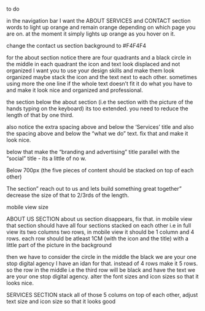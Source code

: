 to do


in the navigation bar I want the ABOUT SERVICES and CONTACT section words to light up orange and remain orange depending on which page you are on. 
at the moment it simply lights up orange as you hover on it.

change the contact us section background to #F4F4F4

for the about section
notice there are four quadrants and a black circle in the middle
in each quadrant the icon and text look displaced and not organized
I want you to use your design skills and make them look organized
maybe stack the icon and the text next to each other. sometimes using more the one line if the whole text doesn’t fit it
do what you have to and make it look nice and organized and professional.


the section below the about section (i.e the section with the picture of the hands typing on the keyboard)  its too extended. you need to reduce the length of that by one third.

also notice the extra spacing above and below the ‘Services’ title and also the spacing above and below the “what we do” text. fix that and make it look nice.

below that make the “branding and advertising” title parallel with the “social” title - its a little of no w.

Below 700px (the five pieces of content should be stacked on top of each other)


The section” reach out to us and lets build something great together” decrease the size of that to  2/3rds of the length.



mobile view size

ABOUT US SECTION
about us section disappears, fix that.
in mobile view that section should have all four sections stacked on each other
i.e in full view its two columns two rows, in mobile view it should be 1 column and 4 rows. each row should be atleast 1CM (with the icon and the title) with a little part of the picture in the background

 then we have to consider the circle in the middle the black we are your one stop digital agency
I have an idan for that. instead of 4 rows make it 5 rows. so the row in the middle i.e the third row will be black and have the text we are your one stop digital agency. alter the font sizes and icon sizes so that it looks nice.

SERVICES SECTION
stack all of those 5 colums on top of each other, adjust text size and icon size so that it looks good
